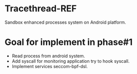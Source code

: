 Tracethread-REF
========

Sandbox enhanced processes system on Android platform.

Goal for implement in phase#1
==============================

* Read process from android system.
* Add syscall for monitoring application try to hook syscall. 
* Implement services seccom-bpf-dsl.
